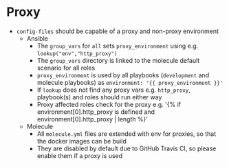 # Proxy

- `config-files` should be capable of a proxy and non-proxy environment
  - Ansible
    - The `group_vars` for `all` sets `proxy_environment` using e.g. `lookup("env","http_proxy")`
    - The `group_vars` directory is linked to the molecule default scenario for all roles
    - `proxy_environment` is used by all playbooks (`development` and molecule playbooks) as
      `environment: '{{ proxy_environment }}'`
    - If `lookup` does not find any proxy vars e.g. `http_proxy`, playbook(s) and roles should run either way
    - Proxy affected roles check for the proxy e.g. '{% if environment[0].http_proxy is defined and
      environment[0].http_proxy | length %}'
  - Molecule
    - All `molecule.yml` files are extended with env for proxies, so that the docker images can be build
    - They are disabled by default due to GitHub Travis CI, so please enable them if a proxy is used
